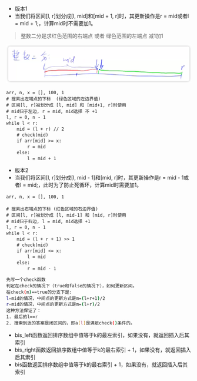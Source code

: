 - 版本1
- 当我们将区间[l, r]划分成[l, mid]和[mid + 1, r]时，其更新操作是r = mid或者l = mid + 1;，计算mid时不需要加1。


> 整数二分是求红色范围的右端点 或者 绿色范围的左端点 减1加1

![img.png](img.png)

```python3
arr, n, x = [], 100, 1
# 搜索出左端点的下标  (绿色区域的左边界值)
# 区间[l, r]被划分成 [l, mid] 和 [mid+1, r]时使用
# mid归于左边, r = mid, mid选择 不 +1
l, r = 0, n - 1
while l < r:
    mid = (l + r) // 2
    # check(mid)
    if arr[mid] >= x:
        r = mid
    else:
        l = mid + 1

```

- 版本2
- 当我们将区间[l, r]划分成[l, mid - 1]和[mid, r]时，其更新操作是r = mid - 1或者l = mid;，此时为了防止死循环，计算mid时需要加1。

```python3
arr, n, x = [], 100, 1

# 搜索出右端点的下标 (红色区域的右边界值)
# 区间[l, r]被划分成 [l, mid-1] 和 [mid, r]时使用
# mid归于右边, l = mid, mid选择 +1
l, r = 0, n - 1
while l < r:
    mid = (l + r + 1) >> 1
    # check(mid)
    if arr[mid] <= x:
        l = mid
    else:
        r = mid - 1
```

```bash
先写一个check函数
判定在check的情况下（true和false的情况下），如何更新区间。
在check(m)==true的分支下是:
l=mid的情况，中间点的更新方式是m=(l+r+1)/2
r=mid的情况，中间点的更新方式是m=(l+r)/2
这种方法保证了：
1. 最后的l==r
2. 搜索到达的答案是闭区间的，即a[l]是满足check()条件的。
```

- bis_left函数返回排序数组中值等于k的最左索引，如果没有，就返回插入后其索引
- bis_right函数返回排序数组中值等于k的最右索引 + 1，如果没有，就返回插入后其索引
- bis函数返回排序数组中值等于k的最右索引 + 1，如果没有，就返回插入后其索引


